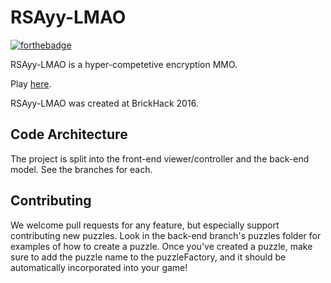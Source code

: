 # RSAyy-LMAO

[![forthebadge](http://forthebadge.com/images/badges/uses-html.svg)](http://forthebadge.com)

RSAyy-LMAO is a hyper-competetive encryption MMO.

Play [here](http://trevoredwards.github.io/RSAyy-LMAO/).

RSAyy-LMAO was created at BrickHack 2016.

## Code Architecture
The project is split into the front-end viewer/controller and the back-end model.  See the branches for each.

## Contributing

We welcome pull requests for any feature, but especially support contributing new puzzles.  Look in the back-end branch's
puzzles folder for examples of how to create a puzzle.  Once you've created a puzzle, make sure to add the puzzle name to the puzzleFactory, and it should be automatically incorporated into your game!
